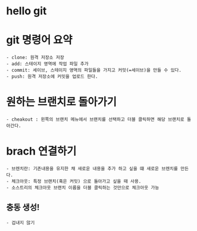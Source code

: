 # hello git

# git 명령어 요약

    - clone: 원격 저장소 저장
    - add: 스테이지 영역에 작업 파일 추가
    - commit: 세이브, 스테이지 영역의 파일들을 가지고 커밋(=세이브)을 만들 수 있다.
    - push: 원격 저장소에 커밋을 업로드 한다.

# 원하는 브랜치로 돌아가기
    - cheakout : 왼쪽의 브랜치 메뉴에서 브랜치를 선택하고 더블 클릭하면 해당 브랜치로 돌아간다.

# brach 연결하기
    - 브렌치란: 기존내용을 유지한 채 새로운 내용을 추가 하고 싶을 떄 새로운 브렌치를 만든다.
    - 체크아웃: 특정 브랜치(혹은 커밋) 으로 돌아가고 싶을 때 사용.
    - 소스트리의 체크아웃 브랜치 이름을 더블 클릭하는 것만으로 체크아웃 가능

## 충동 생성!
    - 겁내지 않기